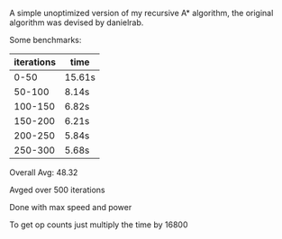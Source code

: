 A simple unoptimized version of my recursive A* algorithm, the original algorithm was devised by danielrab.

Some benchmarks: 

| iterations       |  time      |
| ---------------- | ---------- |
| 0-50             | 15.61s     |
| 50-100           | 8.14s      |
| 100-150          | 6.82s      |
| 150-200          | 6.21s      |
| 200-250          | 5.84s      |
| 250-300          | 5.68s      |

Overall Avg: 48.32

Avged over 500 iterations

Done with max speed and power

To get op counts just multiply the time by 16800
